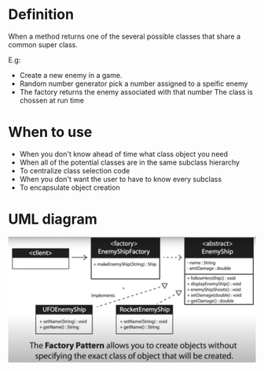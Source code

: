 # Definition

When a method returns one of the several possible classes that share a common super class.

E.g:

- Create a new enemy in a game.
- Random number generator pick a number assigned to a speific enemy
- The factory returns the enemy associated with that number
  The class is chossen at run time

# When to use

- When you don't know ahead of time what class object you need
- When all of the potential classes are in the same subclass hierarchy
- To centralize class selection code
- When you don't want the user to have to know every subclass
- To encapsulate object creation

# UML diagram

![example](../../../Screenshots/factory/ex1.jpg)
